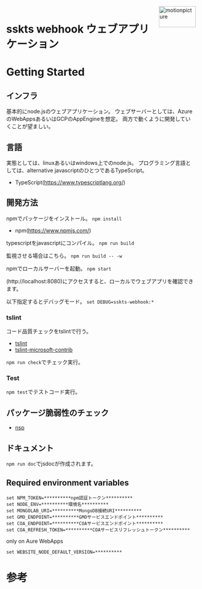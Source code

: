 <img src="https://motionpicture.jp/images/common/logo_01.svg" alt="motionpicture" title="motionpicture" align="right" height="56" width="98"/>

# sskts webhook ウェブアプリケーション

# Getting Started

## インフラ
基本的にnode.jsのウェブアプリケーション。
ウェブサーバーとしては、AzureのWebAppsあるいはGCPのAppEngineを想定。
両方で動くように開発していくことが望ましい。

## 言語
実態としては、linuxあるいはwindows上でのnode.js。
プログラミング言語としては、alternative javascriptのひとつであるTypeScript。

* TypeScript(https://www.typescriptlang.org/)

## 開発方法
npmでパッケージをインストール。
`npm install`

* npm(https://www.npmjs.com/)

typescriptをjavascriptにコンパイル。
`npm run build`


監視させる場合はこちら。
`npm run build -- -w`


npmでローカルサーバーを起動。
`npm start`

(http://localhost:8080)にアクセスすると、ローカルでウェブアプリを確認できます。

以下指定するとデバッグモード。
`set DEBUG=sskts-webhook:*`


### tslint

コード品質チェックをtslintで行う。
* [tslint](https://github.com/palantir/tslint)
* [tslint-microsoft-contrib](https://github.com/Microsoft/tslint-microsoft-contrib)

`npm run check`でチェック実行。



### Test

`npm test`でテストコード実行。


## パッケージ脆弱性のチェック

* [nsp](https://www.npmjs.com/package/nsp)


## ドキュメント
`npm run doc`でjsdocが作成されます。


## Required environment variables
``` shell
set NPM_TOKEN=**********npm認証トークン**********
set NODE_ENV=**********環境名**********
set MONGOLAB_URI=**********MongoDB接続URI**********
set GMO_ENDPOINT=**********GMOサービスエンドポイント**********
set COA_ENDPOINT=**********COAサービスエンドポイント**********
set COA_REFRESH_TOKEN=**********COAサービスリフレッシュトークン**********
```

only on Aure WebApps

``` shell
set WEBSITE_NODE_DEFAULT_VERSION=**********
```


# 参考

